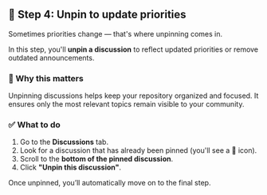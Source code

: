 <!--
  <<< Author notes: Step 4 >>>
  Start this step by acknowledging the previous step.
  Define terms and link to docs.github.com.
-->

<!-- <<< Author notes: Step 4 >>> -->
## 🧹 Step 4: Unpin to update priorities

Sometimes priorities change — that's where unpinning comes in.

In this step, you'll **unpin a discussion** to reflect updated priorities or remove outdated announcements.

### 📌 Why this matters
Unpinning discussions helps keep your repository organized and focused. It ensures only the most relevant topics remain visible to your community.

### ✅ What to do
1. Go to the **Discussions** tab.
2. Look for a discussion that has already been pinned (you'll see a 📌 icon).
3. Scroll to the **bottom of the pinned discussion**.
4. Click **"Unpin this discussion"**.

Once unpinned, you’ll automatically move on to the final step.

